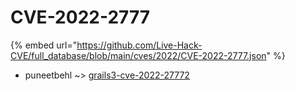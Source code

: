 # CVE-2022-2777
{% embed url="https://github.com/Live-Hack-CVE/full_database/blob/main/cves/2022/CVE-2022-2777.json" %}

* puneetbehl ~> [grails3-cve-2022-27772](https://www.alice-snow.ru/2022/database/cve-2022-2777/grails3-cve-2022-27772-puneetbehl)